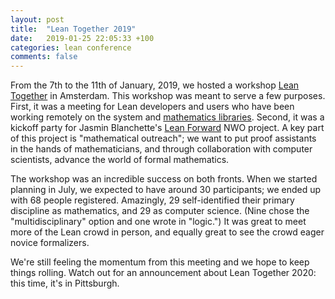 ```yaml
---
layout: post
title:  "Lean Together 2019"
date:   2019-01-25 22:05:33 +100
categories: lean conference 
comments: false
---
```


From the 7th to the 11th of January, 2019, we hosted a workshop [Lean
Together](https://lean-forward.github.io/lean-together/) in Amsterdam. This workshop was meant to
serve a few purposes. First, it was a meeting for Lean developers and users who have been working
remotely on the system and [mathematics libraries](https://leanprover-community.github.io/). Second,
it was a kickoff party for Jasmin Blanchette's [Lean Forward](https://lean-forward.github.io/) NWO
project. A key part of this project is "mathematical outreach"; we want to put proof assistants in
the hands of mathematicians, and through collaboration with computer scientists, advance the world
of formal mathematics.

The workshop was an incredible success on both fronts. When we started planning in July, we expected
to have around 30 participants; we ended up with 68 people registered. Amazingly, 29 self-identified
their primary discipline as mathematics, and 29 as computer science. (Nine chose the
"multidisciplinary" option and one wrote in "logic.") It was great to meet more of the Lean crowd in
person, and equally great to see the crowd eager novice formalizers.

We're still feeling the momentum from this meeting and we hope to keep things rolling. Watch out for
an announcement about Lean Together 2020: this time, it's in Pittsburgh.